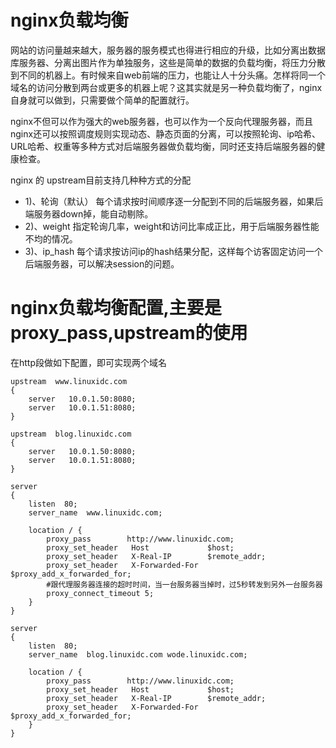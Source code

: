 # nginx负载均衡
网站的访问量越来越大，服务器的服务模式也得进行相应的升级，比如分离出数据库服务器、分离出图片作为单独服务，这些是简单的数据的负载均衡，将压力分散到不同的机器上。有时候来自web前端的压力，也能让人十分头痛。怎样将同一个域名的访问分散到两台或更多的机器上呢？这其实就是另一种负载均衡了，nginx自身就可以做到，只需要做个简单的配置就行。

nginx不但可以作为强大的web服务器，也可以作为一个反向代理服务器，而且nginx还可以按照调度规则实现动态、静态页面的分离，可以按照轮询、ip哈希、URL哈希、权重等多种方式对后端服务器做负载均衡，同时还支持后端服务器的健康检查。

nginx 的 upstream目前支持几种种方式的分配 
- 1)、轮询（默认） 每个请求按时间顺序逐一分配到不同的后端服务器，如果后端服务器down掉，能自动剔除。 
- 2)、weight 指定轮询几率，weight和访问比率成正比，用于后端服务器性能不均的情况。 
- 3)、ip_hash 每个请求按访问ip的hash结果分配，这样每个访客固定访问一个后端服务器，可以解决session的问题。  


# nginx负载均衡配置,主要是proxy_pass,upstream的使用
在http段做如下配置，即可实现两个域名

```
upstream  www.linuxidc.com  
{
    server   10.0.1.50:8080;
    server   10.0.1.51:8080;
}
 
upstream  blog.linuxidc.com   
{
    server   10.0.1.50:8080;
    server   10.0.1.51:8080;
}
 
server
{
    listen  80;
    server_name  www.linuxidc.com;
 
    location / {
        proxy_pass        http://www.linuxidc.com;
        proxy_set_header   Host             $host;
        proxy_set_header   X-Real-IP        $remote_addr;
        proxy_set_header   X-Forwarded-For  $proxy_add_x_forwarded_for;
        #跟代理服务器连接的超时时间，当一台服务器当掉时，过5秒转发到另外一台服务器
        proxy_connect_timeout 5;
    }
}
 
server
{
    listen  80;
    server_name  blog.linuxidc.com wode.linuxidc.com;
 
    location / {
        proxy_pass        http://www.linuxidc.com;
        proxy_set_header   Host             $host;
        proxy_set_header   X-Real-IP        $remote_addr;
        proxy_set_header   X-Forwarded-For  $proxy_add_x_forwarded_for;
    }
}
```

